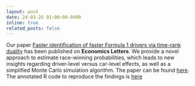 ```yaml
---
layout: post
date: 24-03-25 01:00:00-0400
inline: true
related_posts: false
---
```


Our paper <a href="/publications/#2024-Fry-Bri-Fan">Faster identification of faster Formula 1 drivers via time-rank duality</a> has
been published on <b>Economics Letters</b>. We provide a novel approach to estimate race-winning probabilities, which leads to new insights regarding driver-level versus car-level effects, as well as a simplified Monte Carlo simulation algorithm. The paper can be found <a href="https://www.silviofanzon.com/assets/pdf/journal/2024-Fry-Bri-Fan.pdf">here</a>. The annotated R code to reproduce the findings is <a href="https://sfanzon.github.io/F1-Paper-Code/">here</a>